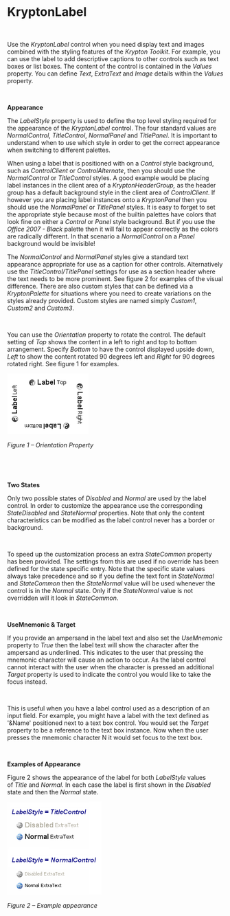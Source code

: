 # KryptonLabel

 

Use the *KryptonLabel* control when you need display text and images combined
with the styling features of the *Krypton Toolkit*. For example, you can use the
label to add descriptive captions to other controls such as text boxes or list
boxes. The content of the control is contained in the *Values* property. You can
define *Text*, *ExtraText* and *Image* details within the *Values* property.

 

**Appearance** 

The *LabelStyle* property is used to define the top level styling required for
the appearance of the *KryptonLabel* control. The four standard values are
*NormalControl*, *TitleControl*, *NormalPanel* and *TitlePanel*. It is important
to understand when to use which style in order to get the correct appearance
when switching to different palettes.  
  
When using a label that is positioned with on a *Control* style background, such
as *ControlClient* or *ControlAlternate*, then you should use the
*NormalControl* or *TitleControl* styles. A good example would be placing label
instances in the client area of a *KryptonHeaderGroup,* as the header group has
a default background style in the client area of *ControlClient*. If however you
are placing label instances onto a *KryptonPanel* then you should use the
*NormalPanel* or *TitlePanel* styles. It is easy to forget to set the
appropriate style because most of the builtin palettes have colors that look
fine on either a *Control* or *Panel* style background. But if you use the
*Office 2007 - Black* palette then it will fail to appear correctly as the
colors are radically different. In that scenario a *NormalControl* on a *Panel*
background would be invisible!

The *NormalControl* and *NormalPanel* styles give a standard text appearance
appropriate for use as a caption for other controls. Alternatively use the
*TitleControl/TitlePanel* settings for use as a section header where the text
needs to be more prominent. See figure 2 for examples of the visual difference.
There are also custom styles that can be defined via a *KryptonPalette* for
situations where you need to create variations on the styles already provided.
Custom styles are named simply *Custom1*, *Custom2* and *Custom3*.

 

You can use the *Orientation* property to rotate the control. The default
setting of *Top* shows the content in a left to right and top to bottom
arrangement. Specify *Bottom* to have the control displayed upside down, *Left*
to show the content rotated 90 degrees left and *Right* for 90 degrees rotated
right. See figure 1 for examples.

![*Figure 1 – Orientation Property*](KryptonLabel1.png)

*Figure 1 – Orientation Property*

 

 

**Two States** 

Only two possible states of *Disabled* and *Normal* are used by the label
control. In order to customize the appearance use the corresponding
*StateDisabled* and *StateNormal* properties. Note that only the content
characteristics can be modified as the label control never has a border or
background.

 

To speed up the customization process an extra *StateCommon* property has been
provided. The settings from this are used if no override has been defined for
the state specific entry. Note that the specific state values always take
precedence and so if you define the text font in *StateNormal* and *StateCommon*
then the *StateNormal* value will be used whenever the control is in the
*Normal* state. Only if the *StateNormal* value is not overridden will it look
in *StateCommon*.

 

**UseMnemonic & Target** 

If you provide an ampersand in the label text and also set the *UseMnemonic*
property to *True* then the label text will show the character after the
ampersand as underlined. This indicates to the user that pressing the mnemonic
character will cause an action to occur. As the label control cannot interact
with the user when the character is pressed an additional *Target* property is
used to indicate the control you would like to take the focus instead.

 

This is useful when you have a label control used as a description of an input
field. For example, you might have a label with the text defined as '&Name'
positioned next to a text box control. You would set the *Target* property to be
a reference to the text box instance. Now when the user presses the mnemonic
character N it would set focus to the text box.

 

**Examples of Appearance** 

Figure 2 shows the appearance of the label for both *LabelStyle* values
of *Title* and *Normal*. In each case the label is first shown in the *Disabled*
state and then the *Normal* state.

![*Figure 2 – Example appearance*](KryptonLabel2.png)

*Figure 2 – Example appearance*
